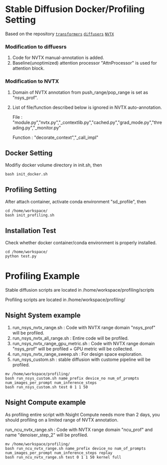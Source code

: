 # Stable Diffusion Docker/Profiling Setting

Based on the repository [`transformers`](https://github.com/huggingface/transformers) [`diffusers`](https://github.com/huggingface/diffusers) [`NVTX`](https://github.com/NVIDIA/NVTX)

### Modification to diffuesrs
1. Code for NVTX manual-annotation is added.
2. Baseline(unoptimized) attention processor "AttnProcessor" is used for attention block.

### Modification to NVTX
1. Domain of NVTX annotation from push_range/pop_range is set as "nsys_prof".
2. List of file/function described below is ignored in NVTX auto-annotation.

   File : "module.py","nvtx.py","_contextlib.py","cached.py","grad_mode.py","threading.py","_monitor.py"
   
   Function : "decorate_context","_call_impl"

## Docker Setting

Modifiy docker volume directory in init.sh, then

```
bash init_docker.sh
```

## Profiling Setting

After attach container, activate conda environment "sd_profile", then

```
cd /home/workspace/
bash init_profiling.sh
```

## Installation Test

Check whether docker container/conda environment is properly installed.

```
cd /home/workspace/
python test.py
```

# Profiling Example

Stable diffusion scripts are located in /home/workspace/profiling/scripts

Profiling scripts are located in /home/workspace/profiling/ 

## Nsight System example
1. run_nsys_nvtx_range.sh : Code with NVTX range domain "nsys_prof" will be profiled.
2. run_nsys_nvtx_all_range.sh : Entire code will be profiled.
3. run_nsys_nvtx_range_gpu_metric.sh : Code with NVTX range domain "nsys_prof" will be profiled + GPU metric will be collected.
4. run_nsys_nvtx_range_sweep.sh : For design space exploration.
5. run_nsys_custom.sh : stable diffusion with custome pipeline will be profiled.
```
mv /home/workspace/profiling/
bash run_nsys_custom.sh name_prefix device_no num_of_prompts num_images_per_prompt num_inference_steps
bash run_nsys_custom.sh test 0 1 1 50
```

## Nsight Compute example
As profiling entire script with Nsight Compute needs more than 2 days, you should profiling on a limited range of NVTX annotation.

run_ncu_nvtx_range.sh : Code with NVTX range domain "ncu_prof" and name "denoiser_step_2" will be profiled.

```
mv /home/workspace/profiling/
bash run_ncu_nvtx_range.sh name_prefix device_no num_of_prompts num_images_per_prompt num_inference_steps replay
bash run_ncu_nvtx_range.sh test 0 1 1 50 kernel full
```
